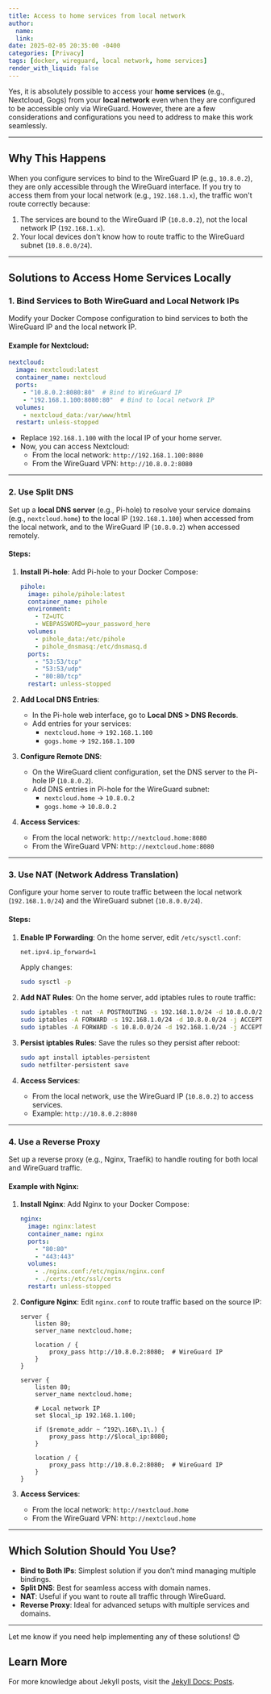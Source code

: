 ```yaml
---
title: Access to home services from local network 
author:
  name: 
  link: 
date: 2025-02-05 20:35:00 -0400
categories: [Privacy]
tags: [docker, wireguard, local network, home services]
render_with_liquid: false
---
```


Yes, it is absolutely possible to access your **home services** (e.g., Nextcloud, Gogs) from your **local network** even when they are configured to be accessible only via WireGuard. However, there are a few considerations and configurations you need to address to make this work seamlessly.

---

## **Why This Happens**
When you configure services to bind to the WireGuard IP (e.g., `10.8.0.2`), they are only accessible through the WireGuard interface. If you try to access them from your local network (e.g., `192.168.1.x`), the traffic won't route correctly because:
1. The services are bound to the WireGuard IP (`10.8.0.2`), not the local network IP (`192.168.1.x`).
2. Your local devices don't know how to route traffic to the WireGuard subnet (`10.8.0.0/24`).

---

## **Solutions to Access Home Services Locally**

### **1. Bind Services to Both WireGuard and Local Network IPs**
Modify your Docker Compose configuration to bind services to both the WireGuard IP and the local network IP.

#### Example for Nextcloud:
```yaml
nextcloud:
  image: nextcloud:latest
  container_name: nextcloud
  ports:
    - "10.8.0.2:8080:80"  # Bind to WireGuard IP
    - "192.168.1.100:8080:80"  # Bind to local network IP
  volumes:
    - nextcloud_data:/var/www/html
  restart: unless-stopped
```

- Replace `192.168.1.100` with the local IP of your home server.
- Now, you can access Nextcloud:
  - From the local network: `http://192.168.1.100:8080`
  - From the WireGuard VPN: `http://10.8.0.2:8080`

---

### **2. Use Split DNS**
Set up a **local DNS server** (e.g., Pi-hole) to resolve your service domains (e.g., `nextcloud.home`) to the local IP (`192.168.1.100`) when accessed from the local network, and to the WireGuard IP (`10.8.0.2`) when accessed remotely.

#### Steps:
1. **Install Pi-hole**:
   Add Pi-hole to your Docker Compose:
   ```yaml
   pihole:
     image: pihole/pihole:latest
     container_name: pihole
     environment:
       - TZ=UTC
       - WEBPASSWORD=your_password_here
     volumes:
       - pihole_data:/etc/pihole
       - pihole_dnsmasq:/etc/dnsmasq.d
     ports:
       - "53:53/tcp"
       - "53:53/udp"
       - "80:80/tcp"
     restart: unless-stopped
   ```

2. **Add Local DNS Entries**:
   - In the Pi-hole web interface, go to **Local DNS > DNS Records**.
   - Add entries for your services:
     - `nextcloud.home` → `192.168.1.100`
     - `gogs.home` → `192.168.1.100`

3. **Configure Remote DNS**:
   - On the WireGuard client configuration, set the DNS server to the Pi-hole IP (`10.8.0.2`).
   - Add DNS entries in Pi-hole for the WireGuard subnet:
     - `nextcloud.home` → `10.8.0.2`
     - `gogs.home` → `10.8.0.2`

4. **Access Services**:
   - From the local network: `http://nextcloud.home:8080`
   - From the WireGuard VPN: `http://nextcloud.home:8080`

---

### **3. Use NAT (Network Address Translation)**
Configure your home server to route traffic between the local network (`192.168.1.0/24`) and the WireGuard subnet (`10.8.0.0/24`).

#### Steps:
1. **Enable IP Forwarding**:
   On the home server, edit `/etc/sysctl.conf`:
   ```bash
   net.ipv4.ip_forward=1
   ```
   Apply changes:
   ```bash
   sudo sysctl -p
   ```

2. **Add NAT Rules**:
   On the home server, add iptables rules to route traffic:
   ```bash
   sudo iptables -t nat -A POSTROUTING -s 192.168.1.0/24 -d 10.8.0.0/24 -j MASQUERADE
   sudo iptables -A FORWARD -s 192.168.1.0/24 -d 10.8.0.0/24 -j ACCEPT
   sudo iptables -A FORWARD -s 10.8.0.0/24 -d 192.168.1.0/24 -j ACCEPT
   ```

3. **Persist iptables Rules**:
   Save the rules so they persist after reboot:
   ```bash
   sudo apt install iptables-persistent
   sudo netfilter-persistent save
   ```

4. **Access Services**:
   - From the local network, use the WireGuard IP (`10.8.0.2`) to access services.
   - Example: `http://10.8.0.2:8080`

---

### **4. Use a Reverse Proxy**
Set up a reverse proxy (e.g., Nginx, Traefik) to handle routing for both local and WireGuard traffic.

#### Example with Nginx:
1. **Install Nginx**:
   Add Nginx to your Docker Compose:
   ```yaml
   nginx:
     image: nginx:latest
     container_name: nginx
     ports:
       - "80:80"
       - "443:443"
     volumes:
       - ./nginx.conf:/etc/nginx/nginx.conf
       - ./certs:/etc/ssl/certs
     restart: unless-stopped
   ```

2. **Configure Nginx**:
   Edit `nginx.conf` to route traffic based on the source IP:
   ```nginx
   server {
       listen 80;
       server_name nextcloud.home;

       location / {
           proxy_pass http://10.8.0.2:8080;  # WireGuard IP
       }
   }

   server {
       listen 80;
       server_name nextcloud.home;

       # Local network IP
       set $local_ip 192.168.1.100;

       if ($remote_addr ~ ^192\.168\.1\.) {
           proxy_pass http://$local_ip:8080;
       }

       location / {
           proxy_pass http://10.8.0.2:8080;  # WireGuard IP
       }
   }
   ```

3. **Access Services**:
   - From the local network: `http://nextcloud.home`
   - From the WireGuard VPN: `http://nextcloud.home`

---

## **Which Solution Should You Use?**
- **Bind to Both IPs**: Simplest solution if you don’t mind managing multiple bindings.
- **Split DNS**: Best for seamless access with domain names.
- **NAT**: Useful if you want to route all traffic through WireGuard.
- **Reverse Proxy**: Ideal for advanced setups with multiple services and domains.

---

Let me know if you need help implementing any of these solutions! 😊

## Learn More

For more knowledge about Jekyll posts, visit the [Jekyll Docs: Posts](https://jekyllrb.com/docs/posts/).

